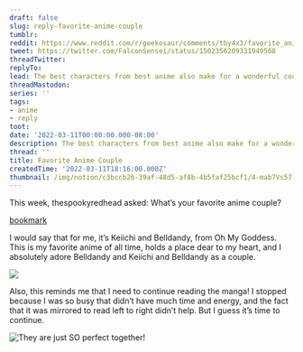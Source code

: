 ```yaml
---
draft: false
slug: reply-favorite-anime-couple
tumblr:
reddit: https://www.reddit.com/r/geekosaur/comments/tby4x3/favorite_anime_couple/
tweet: https://twitter.com/FalconSensei/status/1502356209331949568
threadTwitter:
replyTo:
lead: The best characters from best anime also make for a wonderful couple
threadMastodon:
series: ''
tags:
- anime
- reply
toot:
date: '2022-03-11T00:00:00.000-08:00'
description: The best characters from best anime also make for a wonderful couple
thread: ''
title: Favorite Anime Couple
createdTime: '2022-03-11T18:16:00.000Z'
thumbnail: /img/notion/c3bccb26-39af-48d5-af8b-4b5faf25bcf1/4-mab7Vs57-480.jpeg
---
```


This week, thespookyredhead asked: What’s your favorite anime couple?

[bookmark](https://thespookyredhead.com/2022/03/05/favourite-anime-couple/)

I would say that for me, it’s Keiichi and Belldandy, from Oh My Goddess. This is my favorite anime of all time, holds a place dear to my heart, and I absolutely adore Belldandy and Keiichi and Belldandy as a couple.

![](/img/notion/c3bccb26-39af-48d5-af8b-4b5faf25bcf1/xUdV2V0Mrc-480.jpeg)

Also, this reminds me that I need to continue reading the manga! I stopped because I was so busy that didn’t have much time and energy, and the fact that it was mirrored to read left to right didn’t help. But I guess it’s time to continue.

![They are just SO perfect together!](/img/notion/c3bccb26-39af-48d5-af8b-4b5faf25bcf1/4oxNgRuGxC-498.gif)